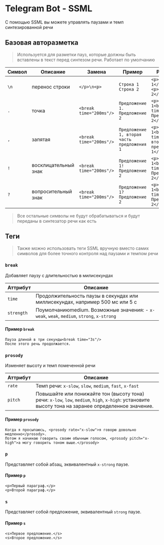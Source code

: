 # Telegram Bot - SSML

С помощью SSML вы можете управлять паузами и темп синтезированной речи

## Базовая авторазметка

> Используется для разметки пауз, которые должны быть вставлены в текст перед синтезом речи.
> Работает по умолчанию

| Символ | Описание             | Замена                  | Пример                                      | Результат                                                              |
| ------ | -------------------- | ----------------------- | ------------------------------------------- | ---------------------------------------------------------------------- |
| `\n`   | перенос строки       | `</p>\n<p>`             | `Строка 1 `<br>`Строка 2`                   | `<p>Строка 1</p>`<br>`<p>Строка 2</p>`                                 |
| `.`    | точка                | `<break time="200ms"/>` | `Предложение 1. Предложение 2`              | `<p>Предложение 1<break time="200ms"/> Предложение 2</p>`              |
| `,`    | запятая              | `<break time="200ms"/>` | `Предложение 1, вторая часть предложения 1` | `<p>Предложение 1<break time="200ms"/> вторая часть предложения 1</p>` |
| `!`    | восклицательный знак | `<break time="200ms"/>` | `Предложение 1! Предложение 2`              | `<p>Предложение 1<break time="200ms"/> Предложение 2</p>`              |
| `?`    | вопросительный знак  | `<break time="200ms"/>` | `Предложение 1? Предложение 2`              | `<p>Предложение 1<break time="200ms"/> Предложение 2</p>`              |

> Все остальные символы не будут обрабатываться и будут переданы в синтезатор речи как есть

## Теги

> Также можно использовать теги SSML вручную вместо самих символов для более точного контроля над паузами и темпом речи

### `break`

Добавляет паузу с длительностью в милисекундах

| Аттрибут   | Описание                                                                                  |
| ---------- | ----------------------------------------------------------------------------------------- |
| `time`     | Продолжительность паузы в секундах или миллисекундах, например 500 мс или 5 с             |
| `strength` | Поумолчаниюmedium. Возможные значения: - `x-weak`, `weak`, `medium`, `strong`, `x-strong` |

#### Пример `break`

```text
Пауза длиной в три секунды<break time="3s"/>
После этого речь продолжается.
```

### `prosody`

Изменяет высоту и темп помеченной речи

| Аттрибут | Описание                                                                                                                                             |
| -------- | ---------------------------------------------------------------------------------------------------------------------------------------------------- |
| `rate`   | Темп речи: `x-slow`, `slow`, `medium`, `fast`, `x-fast`                                                                                              |
| `pitch`  | Повышайте или понижайте тон (высоту тона) речи: `x-low`, `low`, `medium`, `high`, `x-high`: установите высоту тона на заранее определенное значение. |

#### Пример `prosody`

```text
Когда я просыпаюсь, <prosody rate="x-slow">я говорю довольно медленно</prosody>.
Потом я начинаю говорить своим обычным голосом, <prosody pitch="x-high">а могу говорить тоном выше.</prosody>
```

### `p`

Представляет собой абзац, эквивалентный `x-strong` паузе.

#### Пример `p`

```text
<p>Первый параграф.</p>       
<p>Второй параграф.</p>
```

### `s`

Представляет собой предложение, эквивалентный `strong` паузе.

#### Пример `s`

```text
<s>Первое предложение.</s>
<s>Второе предложение.</s>
```

